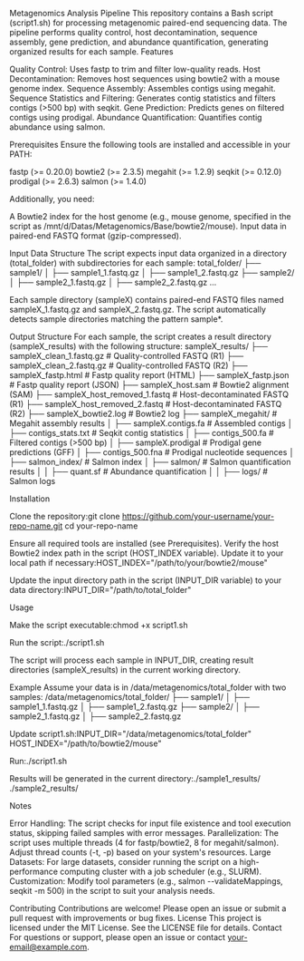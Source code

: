 Metagenomics Analysis Pipeline
This repository contains a Bash script (script1.sh) for processing metagenomic paired-end sequencing data. The pipeline performs quality control, host decontamination, sequence assembly, gene prediction, and abundance quantification, generating organized results for each sample.
Features

Quality Control: Uses fastp to trim and filter low-quality reads.
Host Decontamination: Removes host sequences using bowtie2 with a mouse genome index.
Sequence Assembly: Assembles contigs using megahit.
Sequence Statistics and Filtering: Generates contig statistics and filters contigs (>500 bp) with seqkit.
Gene Prediction: Predicts genes on filtered contigs using prodigal.
Abundance Quantification: Quantifies contig abundance using salmon.

Prerequisites
Ensure the following tools are installed and accessible in your PATH:

fastp (>= 0.20.0)
bowtie2 (>= 2.3.5)
megahit (>= 1.2.9)
seqkit (>= 0.12.0)
prodigal (>= 2.6.3)
salmon (>= 1.4.0)

Additionally, you need:

A Bowtie2 index for the host genome (e.g., mouse genome, specified in the script as /mnt/d/Datas/Metagenomics/Base/bowtie2/mouse).
Input data in paired-end FASTQ format (gzip-compressed).

Input Data Structure
The script expects input data organized in a directory (total_folder) with subdirectories for each sample:
total_folder/
├── sample1/
│   ├── sample1_1.fastq.gz
│   ├── sample1_2.fastq.gz
├── sample2/
│   ├── sample2_1.fastq.gz
│   ├── sample2_2.fastq.gz
...


Each sample directory (sampleX) contains paired-end FASTQ files named sampleX_1.fastq.gz and sampleX_2.fastq.gz.
The script automatically detects sample directories matching the pattern sample*.

Output Structure
For each sample, the script creates a result directory (sampleX_results) with the following structure:
sampleX_results/
├── sampleX_clean_1.fastq.gz        # Quality-controlled FASTQ (R1)
├── sampleX_clean_2.fastq.gz        # Quality-controlled FASTQ (R2)
├── sampleX_fastp.html              # Fastp quality report (HTML)
├── sampleX_fastp.json              # Fastp quality report (JSON)
├── sampleX_host.sam                # Bowtie2 alignment (SAM)
├── sampleX_host_removed_1.fastq    # Host-decontaminated FASTQ (R1)
├── sampleX_host_removed_2.fastq    # Host-decontaminated FASTQ (R2)
├── sampleX_bowtie2.log             # Bowtie2 log
├── sampleX_megahit/                # Megahit assembly results
│   ├── sampleX.contigs.fa          # Assembled contigs
│   ├── contigs_stats.txt           # Seqkit contig statistics
│   ├── contigs_500.fa              # Filtered contigs (>500 bp)
│   ├── sampleX.prodigal            # Prodigal gene predictions (GFF)
│   ├── contigs_500.fna             # Prodigal nucleotide sequences
│   ├── salmon_index/               # Salmon index
│   ├── salmon/                     # Salmon quantification results
│   │   ├── quant.sf                # Abundance quantification
│   │   ├── logs/                   # Salmon logs

Installation

Clone the repository:git clone https://github.com/your-username/your-repo-name.git
cd your-repo-name


Ensure all required tools are installed (see Prerequisites).
Verify the host Bowtie2 index path in the script (HOST_INDEX variable). Update it to your local path if necessary:HOST_INDEX="/path/to/your/bowtie2/mouse"


Update the input directory path in the script (INPUT_DIR variable) to your data directory:INPUT_DIR="/path/to/total_folder"



Usage

Make the script executable:chmod +x script1.sh


Run the script:./script1.sh

The script will process each sample in INPUT_DIR, creating result directories (sampleX_results) in the current working directory.

Example
Assume your data is in /data/metagenomics/total_folder with two samples:
/data/metagenomics/total_folder/
├── sample1/
│   ├── sample1_1.fastq.gz
│   ├── sample1_2.fastq.gz
├── sample2/
│   ├── sample2_1.fastq.gz
│   ├── sample2_2.fastq.gz


Update script1.sh:INPUT_DIR="/data/metagenomics/total_folder"
HOST_INDEX="/path/to/bowtie2/mouse"


Run:./script1.sh


Results will be generated in the current directory:./sample1_results/
./sample2_results/



Notes

Error Handling: The script checks for input file existence and tool execution status, skipping failed samples with error messages.
Parallelization: The script uses multiple threads (4 for fastp/bowtie2, 8 for megahit/salmon). Adjust thread counts (-t, -p) based on your system's resources.
Large Datasets: For large datasets, consider running the script on a high-performance computing cluster with a job scheduler (e.g., SLURM).
Customization: Modify tool parameters (e.g., salmon --validateMappings, seqkit -m 500) in the script to suit your analysis needs.

Contributing
Contributions are welcome! Please open an issue or submit a pull request with improvements or bug fixes.
License
This project is licensed under the MIT License. See the LICENSE file for details.
Contact
For questions or support, please open an issue or contact your-email@example.com.
